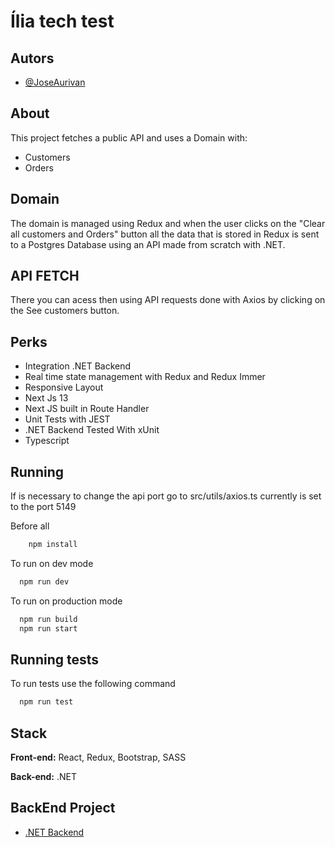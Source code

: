 
# Ília tech test




## Autors

- [@JoseAurivan](https://www.github.com/JoseAurivan)


## About
This project fetches a public API and uses a Domain with:
- Customers
- Orders

## Domain
The domain is managed using Redux and when the user clicks on the "Clear all customers and Orders" button all the data that is stored in Redux is sent to a Postgres Database using an API made from scratch with .NET.


## API FETCH
There you can acess then using API requests done with Axios by clicking on the See customers button.


## Perks

- Integration .NET Backend
- Real time state management with Redux and Redux Immer
- Responsive Layout
- Next Js 13
- Next JS built in Route Handler
- Unit Tests with JEST
- .NET Backend Tested With xUnit
- Typescript


## Running

If is necessary to change the api port go to src/utils/axios.ts currently is set to the port 5149

Before all

```bash
    npm install
```

To run on dev mode

```bash
  npm run dev
```

To run on production mode
```bash
  npm run build
  npm run start
```


## Running tests

To run tests use the following command

```bash
  npm run test
```


## Stack

**Front-end:** React, Redux, Bootstrap, SASS

**Back-end:** .NET


## BackEnd Project

 - [.NET Backend](https://github.com/JoseAurivan/IliaTechTestBackEnd)


